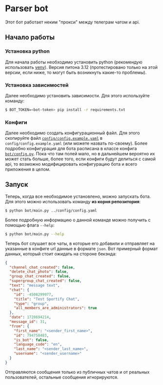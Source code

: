 # Parser bot

Этот бот работает неким "прокси" между телеграм чатом и api.

## Начало работы

### Установка python

Для начала работы необходимо установить python (рекомендую использовать [venv](https://docs.python.org/3/library/venv.html)). Версия питона 3.12 (протестировано только на этой версии, если ниже, то могут быть возникнуть какие-то проблемы).

### Установка зависимостей

Далее необходимо установить зависимости. Для этого используйте команду:

```bash
$ BOT_TOKEN=<bot-token> pip install -r requirements.txt
```

### Конфиги

Далее необходимо создать конфигурационный файл. Для этого скопируйте файл [`config/config.example.yaml`](../config/config.example.yaml) в `config/config.example.yaml` (или можете назвать по-своему). Более подробно конфигурация для бота расписана в классе конфига [`bot/config.py`](../bot/config.py). Пока что там полей мало, но в дальнейшем вероятно их может стать больше, более того, если конфиги будут делиться с самой api, то возможно модифицировать конфигурацию бота и всего приложения в целом.

## Запуск

Теперь, когда все необходимое установлено, можно запускать бота. Для этого можно использовать команду **из корня репозитория**:

```bash
$ python bot/main.py ../config/config.yaml
```

Более подробную информацию о данной команде можно получить с помощью флага `--help`:

```bash
$ python bot/main.py --help
```

Теперь бот слушает все чаты, в которые его добавили и отправляет на указанные в конфиге url данные в формате `json`. Вот примерный формат данных, который стоит ожидать на стороне бекэнда:

```json
{
  "channel_chat_created": false,
  "delete_chat_photo": false,
  "group_chat_created": false,
  "supergroup_chat_created": false,
  "text": "message text",
  "chat": {
    "id": -4508299977,
    "title": "Test Sportify Chat",
    "type": "group",
    "all_members_are_administrators": true
  },
  "date": 1728694214,
  "message_id": 31,
  "from": {
    "first_name": "<sender_first_name>",
    "id": 794758483,
    "is_bot": false,
    "language_code": "en",
    "last_name": "<sender_last_name>",
    "username": "<sender_username>"
  }
}
```

Отправляются сообщения только из публичных чатов и от реальных пользователей, остальные сообщения игнорируются.
